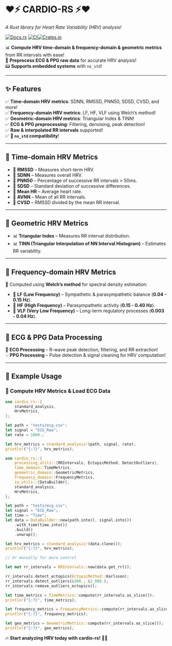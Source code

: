 # ❤️⚡ CARDIO-RS ⚡❤️  
*A Rust library for Heart Rate Variability (HRV) analysis!*  

[![Docs.rs](https://docs.rs/cardio-rs/badge.svg)](https://docs.rs/cardio-rs)  [![CI](https://github.com/bgallois/cardio-rs/actions/workflows/test.yml/badge.svg)](https://github.com/bgallois/cardio-rs/actions/)[![Crates.io](https://img.shields.io/crates/v/cardio-rs.svg)](https://crates.io/crates/cardio-rs)

📊 **Compute HRV time-domain & frequency-domain & geometric metrics** from RR intervals with ease!  
💓 **Preprocess ECG & PPG raw data** for accurate HRV analysis!  
📟 **Supports embedded systems** with `no_std`!  

---

## ✨ Features  

✅ **Time-domain HRV metrics**: SDNN, RMSSD, PNN50, SDSD, CVSD, and more!  
✅ **Frequency-domain HRV metrics**: LF, HF, VLF using Welch’s method!  
✅ **Geometric-domain HRV metrics**: Triangular Index & TINN!  
✅ **ECG & PPG preprocessing**: Filtering, denoising, peak detection!  
✅ **Raw & interpolated RR intervals** supported!  
✅ **🚀 `no_std` compatibility**!  

---

## 📏 Time-domain HRV Metrics  

- 🔹 **RMSSD** – Measures short-term HRV.  
- 🔹 **SDNN** – Measures overall HRV.  
- 🔹 **PNN50** – Percentage of successive RR intervals > 50ms.  
- 🔹 **SDSD** – Standard deviation of successive differences.  
- 🔹 **Mean HR** – Average heart rate.  
- 🔹 **AVNN** – Mean of all RR intervals.  
- 🔹 **CVSD** – RMSSD divided by the mean RR interval.  

---

## 📐 Geometric HRV Metrics  

- 📊 **Triangular Index** – Measures RR interval distribution.  
- 📊 **TINN (Triangular Interpolation of NN Interval Histogram)** – Estimates RR variability.  

---

## 🎵 Frequency-domain HRV Metrics  

📡 Computed using **Welch’s method** for spectral density estimation:  

- 🎼 **LF (Low Frequency)** – Sympathetic & parasympathetic balance (**0.04 - 0.15 Hz**).  
- 🎼 **HF (High Frequency)** – Parasympathetic activity (**0.15 - 0.40 Hz**).  
- 🎼 **VLF (Very Low Frequency)** – Long-term regulatory processes (**0.003 - 0.04 Hz**).  

---

## 🏥 ECG & PPG Data Processing  

📡 **ECG Processing** – R-wave peak detection, filtering, and RR extraction!  
💡 **PPG Processing** – Pulse detection & signal cleaning for HRV computation!  

---

## 🦀 Example Usage  

### 🚀 Compute HRV Metrics & Load ECG Data  

```rust
use cardio_rs::{
    standard_analysis,
    HrvMetrics,
};

let path = "tests/ecg.csv";
let signal = "ECG_Raw";
let rate = 1000.;

let hrv_metrics = standard_analysis!(path, signal, rate);
println!("{:?}", hrv_metrics);
```

```rust
use cardio_rs::{
    processing_utils::{RRIntervals, EctopicMethod, DetectOutliers},
    time_domain::TimeMetrics,
    geometric_domain::GeometricMetrics,
    frequency_domain::FrequencyMetrics,
    io_utils::{DataBuilder},
    standard_analysis,
    HrvMetrics,
};

let path = "tests/ecg.csv";
let signal = "ECG_Raw";
let time = "Time";
let data = DataBuilder::new(path.into(), signal.into())
    .with_time(time.into())
    .build()
    .unwrap();

let hrv_metrics = standard_analysis!(data.clone());
println!("{:?}", hrv_metrics);

// Or manually for more control

let mut rr_intervals = RRIntervals::new(data.get_rr());

rr_intervals.detect_ectopics(EctopicMethod::Karlsson);
rr_intervals.detect_outliers(&300., &2_000.);
rr_intervals.remove_outliers_ectopics();

let time_metrics = TimeMetrics::compute(rr_intervals.as_slice());
println!("{:?}", time_metrics);

let frequency_metrics = FrequencyMetrics::compute(rr_intervals.as_slice(), 10.);
println!("{:?}", frequency_metrics);

let geo_metrics = GeometricMetrics::compute(rr_intervals.as_slice());
println!("{:?}", geo_metrics);
```

🔥 **Start analyzing HRV today with cardio-rs!** 🚀💓
